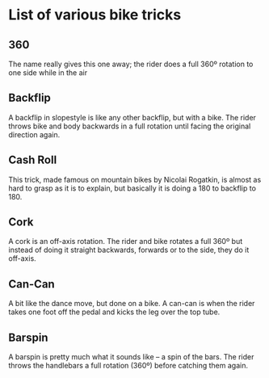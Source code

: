 # List of various bike tricks

## 360

The name really gives this one away; the rider does a full 360º rotation to one side while in the air

## Backflip

A backflip in slopestyle is like any other backflip, but with a bike. The rider throws bike and body backwards in a full rotation until facing the original direction again.

## Cash Roll

This trick, made famous on mountain bikes by Nicolai Rogatkin, is almost as hard to grasp as it is to explain, but basically it is doing a 180 to backflip to 180.

## Cork

A cork is an off-axis rotation. The rider and bike rotates a full 360º but instead of doing it straight backwards, forwards or to the side, they do it off-axis.

## Can-Can

A bit like the dance move, but done on a bike. A can-can is when the rider takes one foot off the pedal and kicks the leg over the top tube.

## Barspin

A barspin is pretty much what it sounds like – a spin of the bars. The rider throws the handlebars a full rotation (360º) before catching them again.
